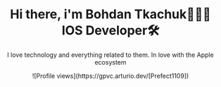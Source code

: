 <h1 align="center">Hi there, i'm Bohdan Tkachuk👨🏻‍💻<br/>IOS Developer🛠</h1>
<p align="center">I love technology and everything related to them. In love with the Apple ecosystem</p>
<center>![Profile views](https://gpvc.arturio.dev/[Prefect1109])</center>
